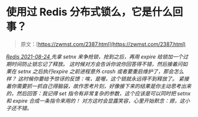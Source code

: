 <!--yml
category: 未分类
date: 0001-01-01 00:00:00
-->

# 使用过 Redis 分布式锁么，它是什么回事？

> 原文：[https://zwmst.com/2387.html](https://zwmst.com/2387.html)

   [ *Redis* ](https://zwmst.com/redis)*[ <time datetime="2021-08-24T08:22:09+08:00"> 2021-08-24 </time> ](https://zwmst.com/2387.html)  先拿 setnx 来争抢锁，抢到之后，再用 expire 给锁加一个过期时间防止锁忘记了释放。
这时候对方会告诉你说你回答得不错，然后接着问如果在 setnx 之后执行expire 之前进程意外 crash 或者要重启维护了，那会怎么样？
这时候你要给予惊讶的反馈：唉，是喔，这个锁就永远得不到释放了。
紧接着你需要抓一抓自己得脑袋，故作思考片刻，好像接下来的结果是你主动思考出来的，然后回答：我记得 set 指令有非常复杂的参数，这个应该是可以同时把 setnx 和 expire 合成一条指令来用的！
对方这时会显露笑容，心里开始默念：摁，这小子还不错。*